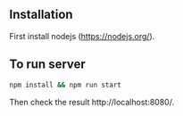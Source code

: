 ## Installation
First install nodejs (https://nodejs.org/).


## To run server
```bash
npm install && npm run start
```
Then check the result http://localhost:8080/.